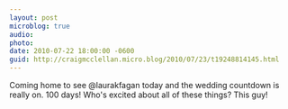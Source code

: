 ```yaml
---
layout: post
microblog: true
audio: 
photo: 
date: 2010-07-22 18:00:00 -0600
guid: http://craigmcclellan.micro.blog/2010/07/23/t19248814145.html
---
```

Coming home to see @laurakfagan today and the wedding countdown is really on. 100 days! Who's excited about all of these things? This guy!

